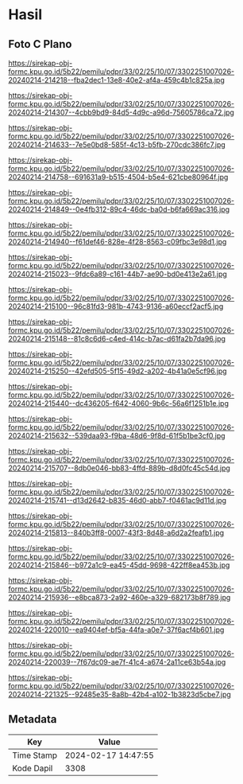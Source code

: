 # Hasil

## Foto C Plano

https://sirekap-obj-formc.kpu.go.id/5b22/pemilu/pdpr/33/02/25/10/07/3302251007026-20240214-214218--fba2dec1-13e8-40e2-af4a-459c4b1c825a.jpg

https://sirekap-obj-formc.kpu.go.id/5b22/pemilu/pdpr/33/02/25/10/07/3302251007026-20240214-214307--4cbb9bd9-84d5-4d9c-a96d-75605786ca72.jpg

https://sirekap-obj-formc.kpu.go.id/5b22/pemilu/pdpr/33/02/25/10/07/3302251007026-20240214-214633--7e5e0bd8-585f-4c13-b5fb-270cdc386fc7.jpg

https://sirekap-obj-formc.kpu.go.id/5b22/pemilu/pdpr/33/02/25/10/07/3302251007026-20240214-214758--691631a9-b515-4504-b5e4-621cbe80964f.jpg

https://sirekap-obj-formc.kpu.go.id/5b22/pemilu/pdpr/33/02/25/10/07/3302251007026-20240214-214849--0e4fb312-89c4-46dc-ba0d-b6fa669ac316.jpg

https://sirekap-obj-formc.kpu.go.id/5b22/pemilu/pdpr/33/02/25/10/07/3302251007026-20240214-214940--f61def46-828e-4f28-8563-c09fbc3e98d1.jpg

https://sirekap-obj-formc.kpu.go.id/5b22/pemilu/pdpr/33/02/25/10/07/3302251007026-20240214-215023--9fdc6a89-c161-44b7-ae90-bd0e413e2a61.jpg

https://sirekap-obj-formc.kpu.go.id/5b22/pemilu/pdpr/33/02/25/10/07/3302251007026-20240214-215100--96c81fd3-981b-4743-9136-a60eccf2acf5.jpg

https://sirekap-obj-formc.kpu.go.id/5b22/pemilu/pdpr/33/02/25/10/07/3302251007026-20240214-215148--81c8c6d6-c4ed-414c-b7ac-d61fa2b7da96.jpg

https://sirekap-obj-formc.kpu.go.id/5b22/pemilu/pdpr/33/02/25/10/07/3302251007026-20240214-215250--42efd505-5f15-49d2-a202-4b41a0e5cf96.jpg

https://sirekap-obj-formc.kpu.go.id/5b22/pemilu/pdpr/33/02/25/10/07/3302251007026-20240214-215440--dc436205-f642-4060-9b6c-56a6f1251b1e.jpg

https://sirekap-obj-formc.kpu.go.id/5b22/pemilu/pdpr/33/02/25/10/07/3302251007026-20240214-215632--539daa93-f9ba-48d6-9f8d-61f5b1be3cf0.jpg

https://sirekap-obj-formc.kpu.go.id/5b22/pemilu/pdpr/33/02/25/10/07/3302251007026-20240214-215707--8db0e046-bb83-4ffd-889b-d8d0fc45c54d.jpg

https://sirekap-obj-formc.kpu.go.id/5b22/pemilu/pdpr/33/02/25/10/07/3302251007026-20240214-215741--d13d2642-b835-46d0-abb7-f0461ac9d11d.jpg

https://sirekap-obj-formc.kpu.go.id/5b22/pemilu/pdpr/33/02/25/10/07/3302251007026-20240214-215813--840b3ff8-0007-43f3-8d48-a6d2a2feafb1.jpg

https://sirekap-obj-formc.kpu.go.id/5b22/pemilu/pdpr/33/02/25/10/07/3302251007026-20240214-215846--b972a1c9-ea45-45dd-9698-422ff8ea453b.jpg

https://sirekap-obj-formc.kpu.go.id/5b22/pemilu/pdpr/33/02/25/10/07/3302251007026-20240214-215936--e8bca873-2a92-460e-a329-682173b8f789.jpg

https://sirekap-obj-formc.kpu.go.id/5b22/pemilu/pdpr/33/02/25/10/07/3302251007026-20240214-220010--ea9404ef-bf5a-44fa-a0e7-37f6acf4b601.jpg

https://sirekap-obj-formc.kpu.go.id/5b22/pemilu/pdpr/33/02/25/10/07/3302251007026-20240214-220039--7f67dc09-ae7f-41c4-a674-2a11ce63b54a.jpg

https://sirekap-obj-formc.kpu.go.id/5b22/pemilu/pdpr/33/02/25/10/07/3302251007026-20240214-221325--92485e35-8a8b-42b4-a102-1b3823d5cbe7.jpg


## Metadata

| Key        | Value               |
| ---------- | ------------------- |
| Time Stamp | 2024-02-17 14:47:55 |
| Kode Dapil | 3308                |



